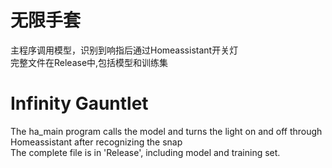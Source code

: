 # 无限手套
主程序调用模型，识别到响指后通过Homeassistant开关灯 
<br>
完整文件在Release中,包括模型和训练集
# Infinity Gauntlet                   
The ha_main program calls the model and turns the light on and off through Homeassistant after recognizing the snap
<br>
The complete file is in 'Release', including model and training set.
